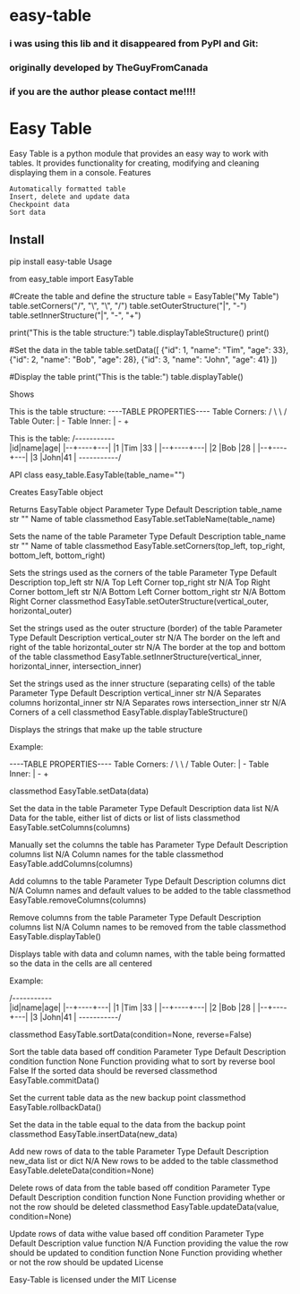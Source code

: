 # easy-table
### i was using this lib and it disappeared from PyPI and Git:
### originally developed by TheGuyFromCanada
### if you are the author please contact me!!!!



# Easy Table

Easy Table is a python module that provides an easy way to work with tables. It provides functionality for creating, modifying and cleaning displaying them in a console.
Features

    Automatically formatted table
    Insert, delete and update data
    Checkpoint data
    Sort data

## Install

pip install easy-table
Usage

from easy_table import EasyTable

#Create the table and define the structure
table = EasyTable("My Table")
table.setCorners("/", "\\", "\\", "/")
table.setOuterStructure("|", "-")
table.setInnerStructure("|", "-", "+")

print("This is the table structure:")
table.displayTableStructure()
print()

#Set the data in the table
table.setData([
    {"id": 1, "name": "Tim", "age": 33},
    {"id": 2, "name": "Bob", "age": 28},
    {"id": 3, "name": "John", "age": 41}
  ])

#Display the table
print("This is the table:")
table.displayTable()

Shows

This is the table structure:
----TABLE PROPERTIES----
Table Corners: / \ \ /
Table Outer: | -
Table Inner: | - +

This is the table:
/-----------\
|id|name|age|
|--+----+---|
|1 |Tim |33 |
|--+----+---|
|2 |Bob |28 |
|--+----+---|
|3 |John|41 |
\-----------/

API
class easy_table.EasyTable(table_name="")

Creates EasyTable object

Returns EasyTable object
Parameter 	Type 	Default 	Description
table_name 	str 	"" 	Name of table
classmethod EasyTable.setTableName(table_name)

Sets the name of the table
Parameter 	Type 	Default 	Description
table_name 	str 	"" 	Name of table
classmethod EasyTable.setCorners(top_left, top_right, bottom_left, bottom_right)

Sets the strings used as the corners of the table
Parameter 	Type 	Default 	Description
top_left 	str 	N/A 	Top Left Corner
top_right 	str 	N/A 	Top Right Corner
bottom_left 	str 	N/A 	Bottom Left Corner
bottom_right 	str 	N/A 	Bottom Right Corner
classmethod EasyTable.setOuterStructure(vertical_outer, horizontal_outer)

Set the strings used as the outer structure (border) of the table
Parameter 	Type 	Default 	Description
vertical_outer 	str 	N/A 	The border on the left and right of the table
horizontal_outer 	str 	N/A 	The border at the top and bottom of the table
classmethod EasyTable.setInnerStructure(vertical_inner, horizontal_inner, intersection_inner)

Set the strings used as the inner structure (separating cells) of the table
Parameter 	Type 	Default 	Description
vertical_inner 	str 	N/A 	Separates columns
horizontal_inner 	str 	N/A 	Separates rows
intersection_inner 	str 	N/A 	Corners of a cell
classmethod EasyTable.displayTableStructure()

Displays the strings that make up the table structure

Example:

----TABLE PROPERTIES----
Table Corners: / \ \ /
Table Outer: | -
Table Inner: | - +

classmethod EasyTable.setData(data)

Set the data in the table
Parameter 	Type 	Default 	Description
data 	list 	N/A 	Data for the table, either list of dicts or list of lists
classmethod EasyTable.setColumns(columns)

Manually set the columns the table has
Parameter 	Type 	Default 	Description
columns 	list 	N/A 	Column names for the table
classmethod EasyTable.addColumns(columns)

Add columns to the table
Parameter 	Type 	Default 	Description
columns 	dict 	N/A 	Column names and default values to be added to the table
classmethod EasyTable.removeColumns(columns)

Remove columns from the table
Parameter 	Type 	Default 	Description
columns 	list 	N/A 	Column names to be removed from the table
classmethod EasyTable.displayTable()

Displays table with data and column names, with the table being formatted so the data in the cells are all centered

Example:

/-----------\
|id|name|age|
|--+----+---|
|1 |Tim |33 |
|--+----+---|
|2 |Bob |28 |
|--+----+---|
|3 |John|41 |
\-----------/

classmethod EasyTable.sortData(condition=None, reverse=False)

Sort the table data based off condition
Parameter 	Type 	Default 	Description
condition 	function 	None 	Function providing what to sort by
reverse 	bool 	False 	If the sorted data should be reversed
classmethod EasyTable.commitData()

Set the current table data as the new backup point
classmethod EasyTable.rollbackData()

Set the data in the table equal to the data from the backup point
classmethod EasyTable.insertData(new_data)

Add new rows of data to the table
Parameter 	Type 	Default 	Description
new_data 	list or dict 	N/A 	New rows to be added to the table
classmethod EasyTable.deleteData(condition=None)

Delete rows of data from the table based off condition
Parameter 	Type 	Default 	Description
condition 	function 	None 	Function providing whether or not the row should be deleted
classmethod EasyTable.updateData(value, condition=None)

Update rows of data withe value based off condition
Parameter 	Type 	Default 	Description
value 	function 	N/A 	Function providing the value the row should be updated to
condition 	function 	None 	Function providing whether or not the row should be updated
License

Easy-Table is licensed under the MIT License
